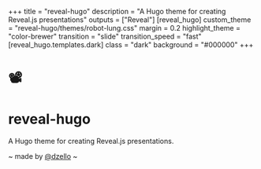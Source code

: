 +++
title = "reveal-hugo"
description = "A Hugo theme for creating Reveal.js presentations"
outputs = ["Reveal"]
[reveal_hugo]
custom_theme = "reveal-hugo/themes/robot-lung.css"
margin = 0.2
highlight_theme = "color-brewer"
transition = "slide"
transition_speed = "fast"
[reveal_hugo.templates.dark]
class = "dark"
background = "#000000"
+++

# 📽️

# reveal-hugo

A Hugo theme for creating Reveal.js presentations.

~ made by [@dzello](https://dzello.com/) ~